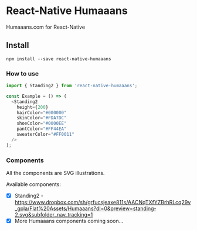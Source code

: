 # React-Native Humaaans

Humaaans.com for React-Native

## Install

`npm install --save react-native-humaaans`

### How to use

```javascript
import { Standing2 } from 'react-native-humaaans';

const Example = () => (
  <Standing2
    height={200}
    hairColor="#000000"
    skinColor="#FDA7DC"
    shoeColor="#0000EE"
    pantColor="#FF44EA"
    sweaterColor="#FF0011"
  />
);
```

### Components

All the components are SVG illustrations.

Available components:

- [x] Standing2 - https://www.dropbox.com/sh/grfucsjeaxe811s/AACNqTXfYZBrhRLcq29v_gpla/Flat%20Assets/Humaaans?dl=0&preview=standing-2.svg&subfolder_nav_tracking=1
- [x] More Humaaans components coming soon...
